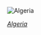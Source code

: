 
![Algeria](https://www.gstatic.com/prettyearth/assets/full/5755.jpg)

*[Algeria](https://www.google.com/maps/@27.326921,2.790356,16z/data=!3m1!1e3)*
